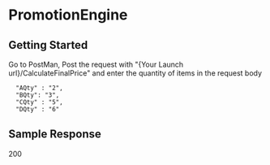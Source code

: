 # PromotionEngine

## Getting Started
Go to PostMan, Post the request with "{Your Launch url}/CalculateFinalPrice" and enter the quantity of items in the request body

``` json{
  "AQty" : "2",
  "BQty": "3",
  "CQty" : "5",
  "DQty" : "6"
```

## Sample Response 
200
